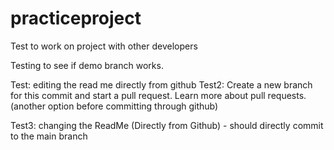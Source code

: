 # practiceproject
Test to work on project with other developers

Testing to see if demo branch works.

Test: editing the read me directly from github
Test2: Create a new branch for this commit and start a pull request. Learn more about pull requests.(another option before committing through github)

Test3: changing the ReadMe (Directly from Github) - should directly commit to the main branch

